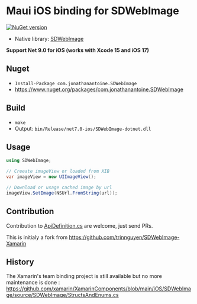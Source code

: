 # Maui iOS binding for SDWebImage

[![NuGet version](https://badge.fury.io/nu/com.jonathanantoine.svg)](https://badge.fury.io/nu/com.jonathanantoine.SDWebImage)

- Native library: [SDWebImage](https://github.com/SDWebImage/SDWebImage)

**Support Net 9.0 for iOS (works with Xcode 15 and iOS 17)**

## Nuget

* `Install-Package com.jonathanantoine.SDWebImage`
* <https://www.nuget.org/packages/com.jonathanantoine.SDWebImage>

## Build

* `make`
* Output: `bin/Release/net7.0-ios/SDWebImage-dotnet.dll`

## Usage

```csharp
using SDWebImage;

// Creeate imageView or loaded from XIB
var imageView = new UIImageView();

// Download or usage cached image by url
imageView.SetImage(NSUrl.FromString(url));
```

## Contribution

Contribution to [ApiDefinition.cs](ApiDefinition.cs) are welcome, just send PRs.

This is initialy a fork from https://github.com/trinnguyen/SDWebImage-Xamarin

## History
The Xamarin's team binding project is still available but no more maintenance is done : https://github.com/xamarin/XamarinComponents/blob/main/iOS/SDWebImage/source/SDWebImage/StructsAndEnums.cs